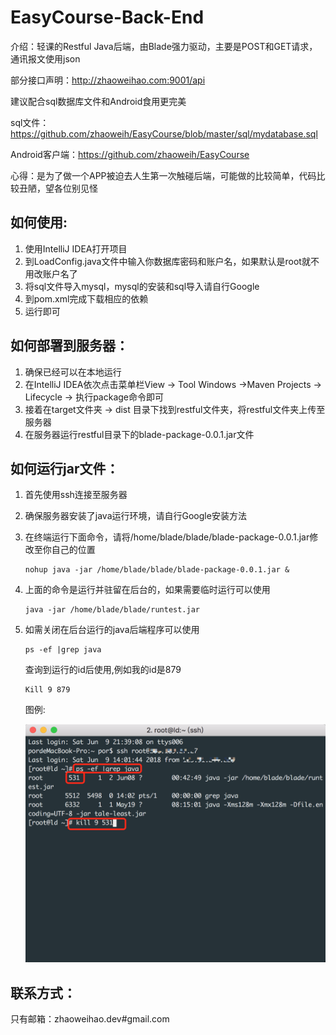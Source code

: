 # EasyCourse-Back-End
介绍：轻课的Restful Java后端，由Blade强力驱动，主要是POST和GET请求，通讯报文使用json

部分接口声明：http://zhaoweihao.com:9001/api

建议配合sql数据库文件和Android食用更完美

sql文件：https://github.com/zhaoweih/EasyCourse/blob/master/sql/mydatabase.sql

Android客户端：https://github.com/zhaoweih/EasyCourse

心得：是为了做一个APP被迫去人生第一次触碰后端，可能做的比较简单，代码比较丑陋，望各位别见怪

## 如何使用:

1. 使用IntelliJ IDEA打开项目
2. 到LoadConfig.java文件中输入你数据库密码和账户名，如果默认是root就不用改账户名了
3. 将sql文件导入mysql，mysql的安装和sql导入请自行Google
4. 到pom.xml完成下载相应的依赖
5. 运行即可

## 如何部署到服务器：

1. 确保已经可以在本地运行
2. 在IntelliJ IDEA依次点击菜单栏View -> Tool Windows ->Maven Projects -> Lifecycle -> 执行package命令即可
3. 接着在target文件夹 -> dist 目录下找到restful文件夹，将restful文件夹上传至服务器
4. 在服务器运行restful目录下的blade-package-0.0.1.jar文件

## 如何运行jar文件：

1. 首先使用ssh连接至服务器

2. 确保服务器安装了java运行环境，请自行Google安装方法

3. 在终端运行下面命令，请将/home/blade/blade/blade-package-0.0.1.jar修改至你自己的位置

   ```
   nohup java -jar /home/blade/blade/blade-package-0.0.1.jar &
   ```

4. 上面的命令是运行并驻留在后台的，如果需要临时运行可以使用

   ```
   java -jar /home/blade/blade/runtest.jar
   ```

5. 如需关闭在后台运行的java后端程序可以使用

   ```
   ps -ef |grep java
   ```

   查询到运行的id后使用,例如我的id是879

   ```
   Kill 9 879
   ```

   图例:

   ![](./img/command.png)

## 联系方式：

只有邮箱：zhaoweihao.dev#gmail.com